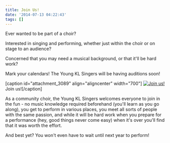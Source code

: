 ```yaml
---
title: Join Us!
date: '2014-07-13 04:22:43'
tags: []
---
```


Ever wanted to be part of a choir?

Interested in singing and performing, whether just within the choir or on stage to an audience?

Concerned that you may need a musical background, or that it'll be hard work?

Mark your calendars! The Young KL Singers will be having auditions soon!


[caption id="attachment_3089" align="aligncenter" width="700"]
[![Join us!](http://www.youngklsingers.com/wp-content/uploads/2015/08/YKLS-Audition-Long-Period-Group-2015-768x1024.jpg)](http://www.youngklsingers.com/wp-content/uploads/2015/08/YKLS-Audition-Long-Period-Group-2015.jpg) Join us![/caption]

As a community choir, the Young KL Singers welcomes everyone to join in the fun - no music knowledge required beforehand (you'll learn as you go along), you get to perform in various places, you meet all sorts of people with the same passion, and while it will be hard work when you prepare for a performance (hey, good things never come easy) when it's over you'll find that 
it was worth the effort.

And best yet? You won't even have to wait until next year to perform!

